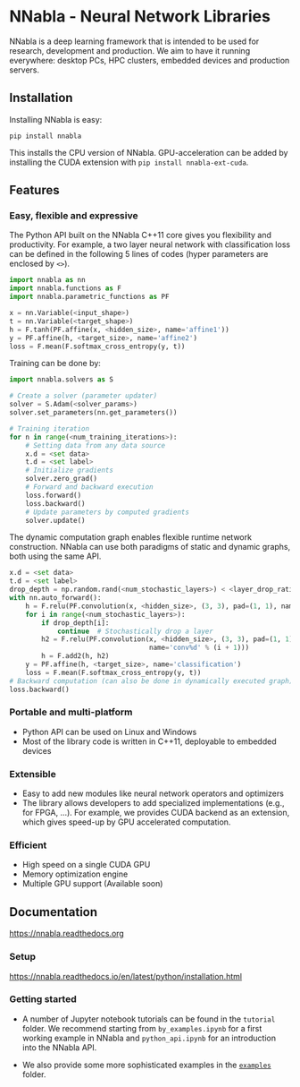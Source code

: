 # NNabla - Neural Network Libraries

NNabla is a deep learning framework that is intended to be used for research,
development and production. We aim to have it running everywhere: desktop PCs, HPC
clusters, embedded devices and production servers.


## Installation

Installing NNabla is easy:

```
pip install nnabla
```

This installs the CPU version of NNabla. GPU-acceleration can be added by installing the CUDA extension with `pip install nnabla-ext-cuda`.


## Features

### Easy, flexible and expressive

The Python API built on the NNabla C++11 core gives you flexibility and
productivity. For example, a two layer neural network with classification loss
can be defined in the following 5 lines of codes (hyper parameters are enclosed
by `<>`).

```python
import nnabla as nn
import nnabla.functions as F
import nnabla.parametric_functions as PF

x = nn.Variable(<input_shape>)
t = nn.Variable(<target_shape>)
h = F.tanh(PF.affine(x, <hidden_size>, name='affine1'))
y = PF.affine(h, <target_size>, name='affine2')
loss = F.mean(F.softmax_cross_entropy(y, t))
```

Training can be done by:

```python
import nnabla.solvers as S

# Create a solver (parameter updater)
solver = S.Adam(<solver_params>)
solver.set_parameters(nn.get_parameters())

# Training iteration
for n in range(<num_training_iterations>):
    # Setting data from any data source
    x.d = <set data>
    t.d = <set label>
    # Initialize gradients
    solver.zero_grad()
    # Forward and backward execution
    loss.forward()
    loss.backward()
    # Update parameters by computed gradients
    solver.update()
```

The dynamic computation graph enables flexible runtime network construction.
NNabla can use both paradigms of static and dynamic graphs, both using the same
API.

```python
x.d = <set data>
t.d = <set label>
drop_depth = np.random.rand(<num_stochastic_layers>) < <layer_drop_ratio>
with nn.auto_forward():
    h = F.relu(PF.convolution(x, <hidden_size>, (3, 3), pad=(1, 1), name='conv0'))
    for i in range(<num_stochastic_layers>):
        if drop_depth[i]:
            continue  # Stochastically drop a layer
        h2 = F.relu(PF.convolution(x, <hidden_size>, (3, 3), pad=(1, 1), 
                                   name='conv%d' % (i + 1)))
        h = F.add2(h, h2)
    y = PF.affine(h, <target_size>, name='classification')
    loss = F.mean(F.softmax_cross_entropy(y, t))
# Backward computation (can also be done in dynamically executed graph)
loss.backward()
```

### Portable and multi-platform

* Python API can be used on Linux and Windows
* Most of the library code is written in C++11, deployable to embedded devices

### Extensible

* Easy to add new modules like neural network operators and optimizers
* The library allows developers to add specialized implementations (e.g., for
  FPGA, ...). For example, we provides CUDA backend as an extension, which gives
  speed-up by GPU accelerated computation.

### Efficient

* High speed on a single CUDA GPU
* Memory optimization engine
* Multiple GPU support (Available soon)


## Documentation

<https://nnabla.readthedocs.org>

### Setup

<https://nnabla.readthedocs.io/en/latest/python/installation.html>


### Getting started

* A number of Jupyter notebook tutorials can be found in the `tutorial` folder.
  We recommend starting from `by_examples.ipynb` for a first
  working example in NNabla and `python_api.ipynb` for an introduction into the
  NNabla API.

* We also provide some more sophisticated examples in the [`examples`](https://github.com/sony/nnabla/tree/master/examples) folder.

